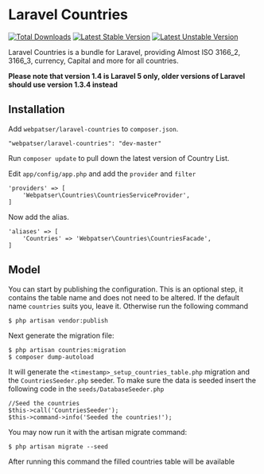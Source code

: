 # Laravel Countries

[![Total Downloads](https://poser.pugx.org/webpatser/laravel-countries/downloads.svg)](https://packagist.org/packages/webpatser/laravel-countries)
[![Latest Stable Version](https://poser.pugx.org/webpatser/laravel-countries/v/stable.svg)](https://packagist.org/packages/webpatser/laravel-countries)
[![Latest Unstable Version](https://poser.pugx.org/webpatser/laravel-countries/v/unstable.svg)](https://packagist.org/packages/webpatser/laravel-countries)

Laravel Countries is a bundle for Laravel, providing Almost ISO 3166_2, 3166_3, currency, Capital and more for all countries.

**Please note that version 1.4 is Laravel 5 only, older versions of Laravel should use version 1.3.4 instead**

## Installation

Add `webpatser/laravel-countries` to `composer.json`.

    "webpatser/laravel-countries": "dev-master"
    
Run `composer update` to pull down the latest version of Country List.

Edit `app/config/app.php` and add the `provider` and `filter`

    'providers' => [
        'Webpatser\Countries\CountriesServiceProvider',
    ]

Now add the alias.

    'aliases' => [
        'Countries' => 'Webpatser\Countries\CountriesFacade',
    ]
    

## Model

You can start by publishing the configuration. This is an optional step, it contains the table name and does not need to be altered. If the default name `countries` suits you, leave it. Otherwise run the following command

    $ php artisan vendor:publish

Next generate the migration file:

    $ php artisan countries:migration
    $ composer dump-autoload
    
It will generate the `<timestamp>_setup_countries_table.php` migration and the `CountriesSeeder.php` seeder. To make sure the data is seeded insert the following code in the `seeds/DatabaseSeeder.php`

    //Seed the countries
    $this->call('CountriesSeeder');
    $this->command->info('Seeded the countries!'); 

You may now run it with the artisan migrate command:

    $ php artisan migrate --seed
    
After running this command the filled countries table will be available
